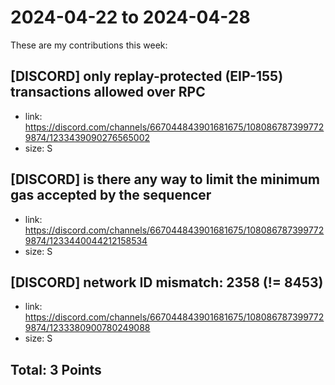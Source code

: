 # 2024-04-22 to 2024-04-28

These are my contributions this week:

## [DISCORD] only replay-protected (EIP-155) transactions allowed over RPC

- link: https://discord.com/channels/667044843901681675/1080867873997729874/1233439090276565002
- size: S

## [DISCORD] is there any way to limit the minimum gas accepted by the sequencer

- link: https://discord.com/channels/667044843901681675/1080867873997729874/1233440044212158534
- size: S

## [DISCORD] network ID mismatch: 2358 (!= 8453)

- link: https://discord.com/channels/667044843901681675/1080867873997729874/1233380900780249088
- size: S

## Total: 3 Points